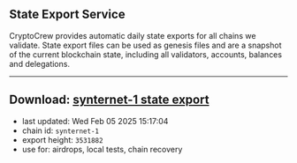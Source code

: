 ## State Export Service
CryptoCrew provides automatic daily state exports for all chains we validate. State export files can be used as genesis files and are a snapshot of the current blockchain state, including all validators, accounts, balances and delegations.

---
**Download: [synternet-1 state export](https://dl-eu2.ccvalidators.com/SERVICE/synternet/synternet-1_export_3531882.json)**
---

- last updated: Wed Feb 05 2025 15:17:04
- chain id: `synternet-1`
- export height: `3531882`
- use for: airdrops, local tests, chain recovery

